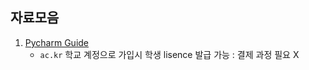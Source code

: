 ## 자료모음
1. [Pycharm Guide](https://www.notion.so/PyCharm-470de830683e4b75b184bb0efe2566e4)
    - `ac.kr` 학교 계정으로 가입시 학생 lisence 발급 가능 : 결제 과정 필요 X
